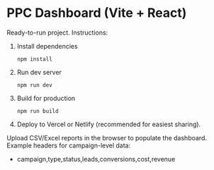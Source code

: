 # PPC Dashboard (Vite + React)

Ready-to-run project. Instructions:

1. Install dependencies
   ```
   npm install
   ```

2. Run dev server
   ```
   npm run dev
   ```

3. Build for production
   ```
   npm run build
   ```

4. Deploy to Vercel or Netlify (recommended for easiest sharing).

Upload CSV/Excel reports in the browser to populate the dashboard. Example headers for campaign-level data:
- campaign,type,status,leads,conversions,cost,revenue
